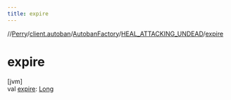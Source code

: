 ```yaml
---
title: expire
---
```

//[Perry](../../../../index.html)/[client.autoban](../../index.html)/[AutobanFactory](../index.html)/[HEAL_ATTACKING_UNDEAD](index.html)/[expire](expire.html)



# expire



[jvm]\
val [expire](expire.html): [Long](https://kotlinlang.org/api/latest/jvm/stdlib/kotlin/-long/index.html)




